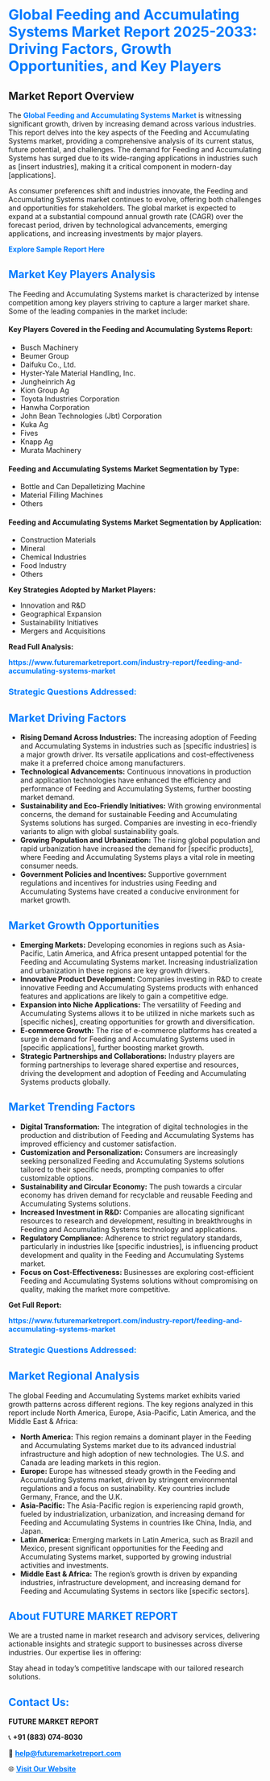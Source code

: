 <h1 style="color: #007BFF;">Global Feeding and Accumulating Systems Market Report 2025-2033: Driving Factors, Growth Opportunities, and Key Players</h1>

<section id="overview">
<h2>Market Report Overview</h2>
<p>The <a href="https://www.futuremarketreport.com/industry-report/feeding-and-accumulating-systems-market" style="color: #007BFF; text-decoration: none;"><strong>Global Feeding and Accumulating Systems Market</strong></a> is witnessing significant growth, driven by increasing demand across various industries. This report delves into the key aspects of the Feeding and Accumulating Systems market, providing a comprehensive analysis of its current status, future potential, and challenges. The demand for Feeding and Accumulating Systems has surged due to its wide-ranging applications in industries such as [insert industries], making it a critical component in modern-day [applications].</p>
<p>As consumer preferences shift and industries innovate, the Feeding and Accumulating Systems market continues to evolve, offering both challenges and opportunities for stakeholders. The global market is expected to expand at a substantial compound annual growth rate (CAGR) over the forecast period, driven by technological advancements, emerging applications, and increasing investments by major players.</p>
</section>

<section id="overview">
<p><a href="https://www.futuremarketreport.com/request-sample/reportId=31637" style="color: #007BFF; text-decoration: none;"><strong>Explore Sample Report Here</strong></a></p>
</section>

<section id="key-players">
<h2 style="color: #007BFF;">Market Key Players Analysis</h2>
<p>The Feeding and Accumulating Systems market is characterized by intense competition among key players striving to capture a larger market share. Some of the leading companies in the market include:</p>
<h4>Key Players Covered in the Feeding and Accumulating Systems Report:</h4>
<ul><li>Busch Machinery</li><li>Beumer Group</li><li>Daifuku Co., Ltd.</li><li>Hyster-Yale Material Handling, Inc.</li><li>Jungheinrich Ag</li><li>Kion Group Ag</li><li>Toyota Industries Corporation</li><li>Hanwha Corporation</li><li>John Bean Technologies (Jbt) Corporation</li><li>Kuka Ag</li><li>Fives</li><li>Knapp Ag</li><li>Murata Machinery</li></ul>
<h4>Feeding and Accumulating Systems Market Segmentation by Type:</h4>
<ul><li>Bottle and Can Depalletizing Machine</li><li>Material Filling Machines</li><li>Others</li></ul>

<h4>Feeding and Accumulating Systems Market Segmentation by Application:</h4>
<ul><li>Construction Materials</li><li>Mineral</li><li>Chemical Industries</li><li>Food Industry</li><li>Others</li></ul>
<p><strong>Key Strategies Adopted by Market Players:</strong></p>
<ul>
<li>Innovation and R&D</li>
<li>Geographical Expansion</li>
<li>Sustainability Initiatives</li>
<li>Mergers and Acquisitions</li>
</ul>
</section>

<section>
<p><strong>Read Full Analysis: </strong></p><a href="https://www.futuremarketreport.com/industry-report/feeding-and-accumulating-systems-market" style="color: #007BFF; text-decoration: none;"><strong>https://www.futuremarketreport.com/industry-report/feeding-and-accumulating-systems-market</strong></a>
<h3 style="color: #007BFF;">Strategic Questions Addressed:</h3>
</section>

<section id="driving-factors">
<h2 style="color: #007BFF;">Market Driving Factors</h2>
<ul>
<li><strong>Rising Demand Across Industries:</strong> The increasing adoption of Feeding and Accumulating Systems in industries such as [specific industries] is a major growth driver. Its versatile applications and cost-effectiveness make it a preferred choice among manufacturers.</li>
<li><strong>Technological Advancements:</strong> Continuous innovations in production and application technologies have enhanced the efficiency and performance of Feeding and Accumulating Systems, further boosting market demand.</li>
<li><strong>Sustainability and Eco-Friendly Initiatives:</strong> With growing environmental concerns, the demand for sustainable Feeding and Accumulating Systems solutions has surged. Companies are investing in eco-friendly variants to align with global sustainability goals.</li>
<li><strong>Growing Population and Urbanization:</strong> The rising global population and rapid urbanization have increased the demand for [specific products], where Feeding and Accumulating Systems plays a vital role in meeting consumer needs.</li>
<li><strong>Government Policies and Incentives:</strong> Supportive government regulations and incentives for industries using Feeding and Accumulating Systems have created a conducive environment for market growth.</li>
</ul>
</section>

<section id="growth-opportunities">
<h2 style="color: #007BFF;">Market Growth Opportunities</h2>
<ul>
<li><strong>Emerging Markets:</strong> Developing economies in regions such as Asia-Pacific, Latin America, and Africa present untapped potential for the Feeding and Accumulating Systems market. Increasing industrialization and urbanization in these regions are key growth drivers.</li>
<li><strong>Innovative Product Development:</strong> Companies investing in R&D to create innovative Feeding and Accumulating Systems products with enhanced features and applications are likely to gain a competitive edge.</li>
<li><strong>Expansion into Niche Applications:</strong> The versatility of Feeding and Accumulating Systems allows it to be utilized in niche markets such as [specific niches], creating opportunities for growth and diversification.</li>
<li><strong>E-commerce Growth:</strong> The rise of e-commerce platforms has created a surge in demand for Feeding and Accumulating Systems used in [specific applications], further boosting market growth.</li>
<li><strong>Strategic Partnerships and Collaborations:</strong> Industry players are forming partnerships to leverage shared expertise and resources, driving the development and adoption of Feeding and Accumulating Systems products globally.</li>
</ul>
</section>

<section id="trending-factors">
<h2 style="color: #007BFF;">Market Trending Factors</h2>
<ul>
<li><strong>Digital Transformation:</strong> The integration of digital technologies in the production and distribution of Feeding and Accumulating Systems has improved efficiency and customer satisfaction.</li>
<li><strong>Customization and Personalization:</strong> Consumers are increasingly seeking personalized Feeding and Accumulating Systems solutions tailored to their specific needs, prompting companies to offer customizable options.</li>
<li><strong>Sustainability and Circular Economy:</strong> The push towards a circular economy has driven demand for recyclable and reusable Feeding and Accumulating Systems solutions.</li>
<li><strong>Increased Investment in R&D:</strong> Companies are allocating significant resources to research and development, resulting in breakthroughs in Feeding and Accumulating Systems technology and applications.</li>
<li><strong>Regulatory Compliance:</strong> Adherence to strict regulatory standards, particularly in industries like [specific industries], is influencing product development and quality in the Feeding and Accumulating Systems market.</li>
<li><strong>Focus on Cost-Effectiveness:</strong> Businesses are exploring cost-efficient Feeding and Accumulating Systems solutions without compromising on quality, making the market more competitive.</li>
</ul>
</section>

<section>
<p><strong>Get Full Report: </strong></p><a href="https://www.futuremarketreport.com/industry-report/feeding-and-accumulating-systems-market" style="color: #007BFF; text-decoration: none;"><strong>https://www.futuremarketreport.com/industry-report/feeding-and-accumulating-systems-market</strong></a>
<h3 style="color: #007BFF;">Strategic Questions Addressed:</h3>
</section>


<section id="regional-analysis">
<h2 style="color: #007BFF;">Market Regional Analysis</h2>
<p>The global Feeding and Accumulating Systems market exhibits varied growth patterns across different regions. The key regions analyzed in this report include North America, Europe, Asia-Pacific, Latin America, and the Middle East & Africa:</p>
<ul>
<li><strong>North America:</strong> This region remains a dominant player in the Feeding and Accumulating Systems market due to its advanced industrial infrastructure and high adoption of new technologies. The U.S. and Canada are leading markets in this region.</li>
<li><strong>Europe:</strong> Europe has witnessed steady growth in the Feeding and Accumulating Systems market, driven by stringent environmental regulations and a focus on sustainability. Key countries include Germany, France, and the U.K.</li>
<li><strong>Asia-Pacific:</strong> The Asia-Pacific region is experiencing rapid growth, fueled by industrialization, urbanization, and increasing demand for Feeding and Accumulating Systems in countries like China, India, and Japan.</li>
<li><strong>Latin America:</strong> Emerging markets in Latin America, such as Brazil and Mexico, present significant opportunities for the Feeding and Accumulating Systems market, supported by growing industrial activities and investments.</li>
<li><strong>Middle East & Africa:</strong> The region’s growth is driven by expanding industries, infrastructure development, and increasing demand for Feeding and Accumulating Systems in sectors like [specific sectors].</li>
</ul>
</section>

<footer>
<h2 style="color: #007BFF;">About FUTURE MARKET REPORT</h2>
<p>We are a trusted name in market research and advisory services, delivering actionable insights and strategic support to businesses across diverse industries. Our expertise lies in offering:</p>

<p>Stay ahead in today’s competitive landscape with our tailored research solutions.</p>

<h2 style="color: #007BFF;">Contact Us:</h2>
<p><strong>FUTURE MARKET REPORT</strong></p>
<p>📞 <strong>+91 (883) 074-8030</strong></p>
<p>📧 <strong><a href="mailto:help@futuremarketreport.com" style="color: #007BFF;">help@futuremarketreport.com</a></strong></p>
<p>🌐 <strong><a href="https://www.futuremarketreport.com/" style="color: #007BFF;">Visit Our Website</a></strong></p>
</footer>